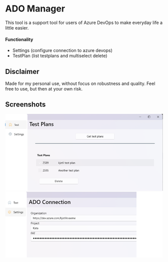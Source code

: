 # ADO Manager
This tool is a support tool for users of Azure DevOps to make everyday life a little easier.

#### Functionality
- Settings (configure connection to azure devops)
- TestPlan (list testplans and multiselect delete)

## Disclaimer
Made for my personal use, without focus on robustness and quality. Feel free to use, but then at your own risk.

## Screenshots
![Settings](images/test.png)
![TestPlans](images/settings.png)
